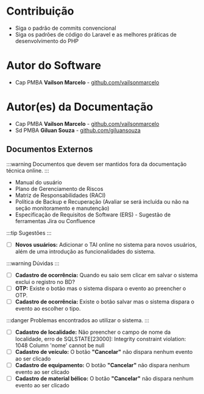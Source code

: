 # Contribuição

- Siga o padrão de commits convencional
- Siga os padrões de código do Laravel e as melhores práticas de desenvolvimento do PHP

# Autor do Software

- Cap PMBA **Vailson Marcelo** - [github.com/vailsonmarcelo](https://github.com/vailsonmarcelo)

# Autor(es) da Documentação

- Cap PMBA **Vailson Marcelo** - [github.com/vailsonmarcelo](https://github.com/vailsonmarcelo)
- Sd PMBA **Giluan Souza** - [github.com/giluansouza](https://github.com/giluansouza)

## Documentos Externos

:::warning
Documentos que devem ser mantidos fora da documentação técnica online.
:::

- Manual do usuário
- Plano de Gerenciamento de Riscos
- Matriz de Responsabilidades (RACI)
- Política de Backup e Recuperação (Avaliar se será incluída ou não na seção monitoramento e manutenção)
- Especificação de Requisitos de Software (ERS) - Sugestão de ferramentas Jira ou Confluence

:::tip
Sugestões
:::

- [ ] **Novos usuários:** Adicionar o TAI online no sistema para novos usuários, além de uma introdução as funcionalidades do sistema.

:::warning
Dúvidas
:::

- [ ] **Cadastro de ocorrência:** Quando eu saio sem clicar em salvar o sistema exclui o registro no BD?
- [ ] **OTP:** Existe o botão mas o sistema dispara o evento ao preencher o OTP.
- [ ] **Cadastro de ocorrência:** Existe o botão salvar mas o sistema dispara o evento ao escolher o tipo.

:::danger
Problemas encontrados ao utilizar o sistema.
:::

- [ ] **Cadastro de localidade:** Não preencher o campo de nome da localidade, erro de SQLSTATE[23000]: Integrity constraint violation: 1048 Column 'nome' cannot be null
- [ ] **Cadastro de veículo:** O botão **"Cancelar"** não dispara nenhum evento ao ser clicado
- [ ] **Cadastro de equipamento:** O botão **"Cancelar"** não dispara nenhum evento ao ser clicado
- [ ] **Cadastro de material bélico:** O botão **"Cancelar"** não dispara nenhum evento ao ser clicado

